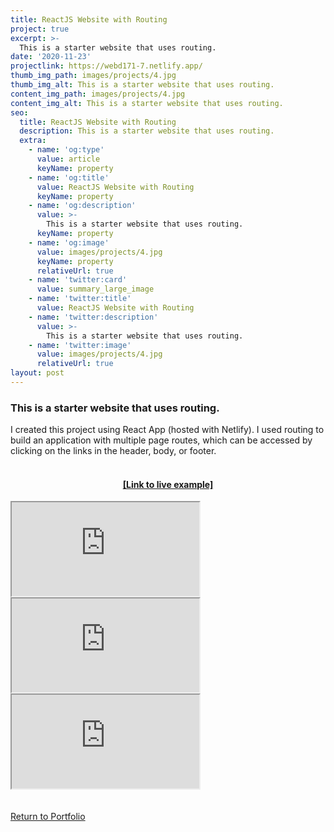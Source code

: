```yaml
---
title: ReactJS Website with Routing
project: true
excerpt: >-
  This is a starter website that uses routing.
date: '2020-11-23'
projectlink: https://webd171-7.netlify.app/
thumb_img_path: images/projects/4.jpg
thumb_img_alt: This is a starter website that uses routing.
content_img_path: images/projects/4.jpg
content_img_alt: This is a starter website that uses routing.
seo:
  title: ReactJS Website with Routing
  description: This is a starter website that uses routing.
  extra:
    - name: 'og:type'
      value: article
      keyName: property
    - name: 'og:title'
      value: ReactJS Website with Routing
      keyName: property
    - name: 'og:description'
      value: >-
        This is a starter website that uses routing.
      keyName: property
    - name: 'og:image'
      value: images/projects/4.jpg
      keyName: property
      relativeUrl: true
    - name: 'twitter:card'
      value: summary_large_image
    - name: 'twitter:title'
      value: ReactJS Website with Routing
    - name: 'twitter:description'
      value: >-
        This is a starter website that uses routing.
    - name: 'twitter:image'
      value: images/projects/4.jpg
      relativeUrl: true
layout: post
---
```


### This is a starter website that uses routing.
I created this project using React App (hosted with Netlify). I used routing to build an application with multiple page routes, which can be accessed by clicking on the links in the header, body, or footer.
<br />
<br />
<h4 align="center"><a href="https://webd171-7.netlify.app/" target="_blank">[Link to live example]</a></h4>
<div id="hideweb1">
  <div class="thumbnail-container" title="Web Development Portfolio"><a href="https://webd171-7.netlify.app/" target="_blank">
    <div class="thumbnail">
      <iframe src="https://webd171-7.netlify.app/" onload="this.style.opacity = 1"></iframe>
    </div>
    </a> </div>
</div>
<div id="hideweb2">
  <div class="thumbnail-container" title="Web Development Portfolio"><a href="https://webd171-7.netlify.app/" target="_blank">
    <div class="thumbnail">
      <iframe src="https://webd171-7.netlify.app/" onload="this.style.opacity = 1"></iframe>
    </div>
    </a> </div>
</div>
<div id="hideweb3">
  <div class="thumbnail-container" title="Web Development Portfolio"><a href="https://webd171-7.netlify.app/" target="_blank">
    <div class="thumbnail">
      <iframe src="https://webd171-7.netlify.app/" onload="this.style.opacity = 1"></iframe>
    </div>
    </a> </div>
</div>
<!-- Lorem ipsum dolor sit amet, consectetur adipiscing elit, sed do eiusmod tempor incididunt ut labore et dolore magna aliqua. Arcu ac tortor dignissim convallis. Enim lobortis scelerisque fermentum dui faucibus. Arcu bibendum at varius vel. In arcu cursus euismod quis viverra nibh cras pulvinar mattis.
<p class="codepen" data-height="300" data-default-tab="html,result" data-slug-hash="ZEXyOEj" data-user="strandian" style="height: 300px; box-sizing: border-box; display: flex; align-items: center; justify-content: center; border: 2px solid; margin: 1em 0; padding: 1em;">
  <span>See the Pen <a href="https://codepen.io/strandian/pen/ZEXyOEj">
  Calculator with JavaScript</a> by Ian Strand (<a href="https://codepen.io/strandian">@strandian</a>)
  on <a href="https://codepen.io">CodePen</a>.</span>
</p> -->
<br />
<br />
<a class="button" href="/portfolio/">
  Return to Portfolio
</a>

<script async src="https://cpwebassets.codepen.io/assets/embed/ei.js"></script>
